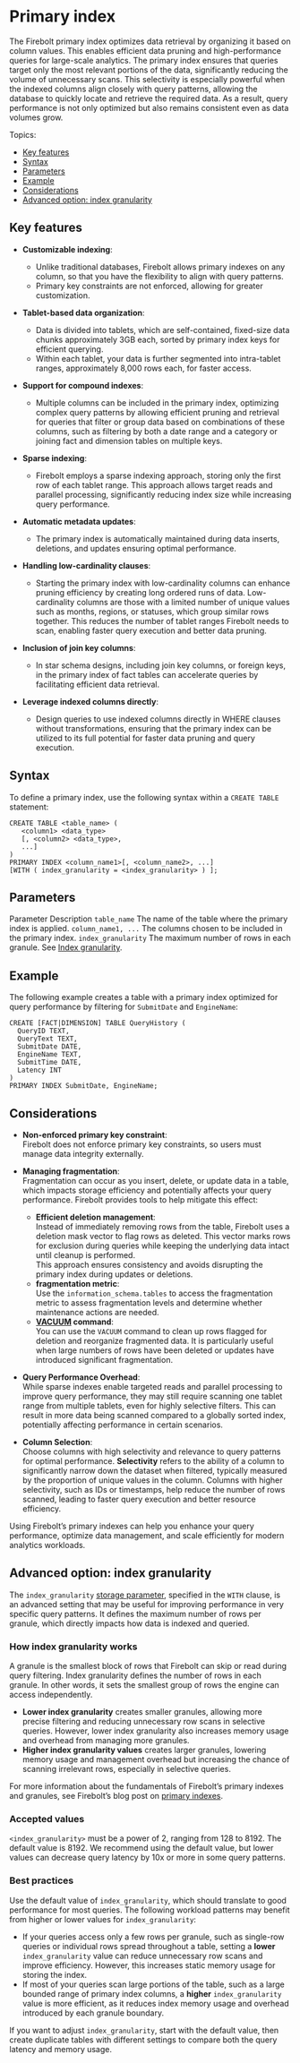 # [](#primary-index)Primary index

The Firebolt primary index optimizes data retrieval by organizing it based on column values. This enables efficient data pruning and high-performance queries for large-scale analytics. The primary index ensures that queries target only the most relevant portions of the data, significantly reducing the volume of unnecessary scans. This selectivity is especially powerful when the indexed columns align closely with query patterns, allowing the database to quickly locate and retrieve the required data. As a result, query performance is not only optimized but also remains consistent even as data volumes grow.

Topics:

- [Key features](#key-features)
- [Syntax](#syntax)
- [Parameters](#parameters)
- [Example](#example)
- [Considerations](#considerations)
- [Advanced option: index granularity](#advanced-option-index-granularity)

## [](#key-features)Key features

- **Customizable indexing**:
  
  - Unlike traditional databases, Firebolt allows primary indexes on any column, so that you have the flexibility to align with query patterns.
  - Primary key constraints are not enforced, allowing for greater customization.
- **Tablet-based data organization**:
  
  - Data is divided into tablets, which are self-contained, fixed-size data chunks approximately 3GB each, sorted by primary index keys for efficient querying.
  - Within each tablet, your data is further segmented into intra-tablet ranges, approximately 8,000 rows each, for faster access.
- **Support for compound indexes**:
  
  - Multiple columns can be included in the primary index, optimizing complex query patterns by allowing efficient pruning and retrieval for queries that filter or group data based on combinations of these columns, such as filtering by both a date range and a category or joining fact and dimension tables on multiple keys.
- **Sparse indexing**:
  
  - Firebolt employs a sparse indexing approach, storing only the first row of each tablet range. This approach allows target reads and parallel processing, significantly reducing index size while increasing query performance.
- **Automatic metadata updates**:
  
  - The primary index is automatically maintained during data inserts, deletions, and updates ensuring optimal performance.
- **Handling low-cardinality clauses**:
  
  - Starting the primary index with low-cardinality columns can enhance pruning efficiency by creating long ordered runs of data. Low-cardinality columns are those with a limited number of unique values such as months, regions, or statuses, which group similar rows together. This reduces the number of tablet ranges Firebolt needs to scan, enabling faster query execution and better data pruning.
- **Inclusion of join key columns**:
  
  - In star schema designs, including join key columns, or foreign keys, in the primary index of fact tables can accelerate queries by facilitating efficient data retrieval.
- **Leverage indexed columns directly**:
  
  - Design queries to use indexed columns directly in WHERE clauses without transformations, ensuring that the primary index can be utilized to its full potential for faster data pruning and query execution.

## [](#syntax)Syntax

To define a primary index, use the following syntax within a `CREATE TABLE` statement:

```
CREATE TABLE <table_name> (
   <column1> <data_type>
   [, <column2> <data_type>,
   ...]
)
PRIMARY INDEX <column_name1>[, <column_name2>, ...]
[WITH ( index_granularity = <index_granularity> ) ];
```

## [](#parameters)Parameters

Parameter Description `table_name` The name of the table where the primary index is applied. `column_name1, ...` The columns chosen to be included in the primary index. `index_granularity` The maximum number of rows in each granule. See [Index granularity](#advanced-option-index-granularity).

## [](#example)Example

The following example creates a table with a primary index optimized for query performance by filtering for `SubmitDate` and `EngineName`:

```
CREATE [FACT|DIMENSION] TABLE QueryHistory (
  QueryID TEXT,
  QueryText TEXT,
  SubmitDate DATE,
  EngineName TEXT,
  SubmitTime DATE,
  Latency INT
)
PRIMARY INDEX SubmitDate, EngineName;
```

## [](#considerations)Considerations

- **Non-enforced primary key constraint**:  
  Firebolt does not enforce primary key constraints, so users must manage data integrity externally.
- **Managing fragmentation**:  
  Fragmentation can occur as you insert, delete, or update data in a table, which impacts storage efficiency and potentially affects your query performance. Firebolt provides tools to help mitigate this effect:
  
  - **Efficient deletion management**:  
    Instead of immediately removing rows from the table, Firebolt uses a deletion mask vector to flag rows as deleted. This vector marks rows for exclusion during queries while keeping the underlying data intact until cleanup is performed.  
    This approach ensures consistency and avoids disrupting the primary index during updates or deletions.
  - **fragmentation metric**:  
    Use the `information_schema.tables` to access the fragmentation metric to assess fragmentation levels and determine whether maintenance actions are needed.
  - **[VACUUM](/sql_reference/commands/data-management/vacuum.html) command**:  
    You can use the `VACUUM` command to clean up rows flagged for deletion and reorganize fragmented data. It is particularly useful when large numbers of rows have been deleted or updates have introduced significant fragmentation.
- **Query Performance Overhead**:  
  While sparse indexes enable targeted reads and parallel processing to improve query performance, they may still require scanning one tablet range from multiple tablets, even for highly selective filters. This can result in more data being scanned compared to a globally sorted index, potentially affecting performance in certain scenarios.
- **Column Selection**:  
  Choose columns with high selectivity and relevance to query patterns for optimal performance. **Selectivity** refers to the ability of a column to significantly narrow down the dataset when filtered, typically measured by the proportion of unique values in the column. Columns with higher selectivity, such as IDs or timestamps, help reduce the number of rows scanned, leading to faster query execution and better resource efficiency.

Using Firebolt’s primary indexes can help you enhance your query performance, optimize data management, and scale efficiently for modern analytics workloads.

## [](#advanced-option-index-granularity)Advanced option: index granularity

The `index_granularity` [storage parameter](/sql_reference/commands/data-definition/create-fact-dimension-table.html#storage-parameters), specified in the `WITH` clause, is an advanced setting that may be useful for improving performance in very specific query patterns. It defines the maximum number of rows per granule, which directly impacts how data is indexed and queried.

### [](#how-index-granularity-works)How index granularity works

A granule is the smallest block of rows that Firebolt can skip or read during query filtering. Index granularity defines the number of rows in each granule. In other words, it sets the smallest group of rows the engine can access independently.

- **Lower index granularity** creates smaller granules, allowing more precise filtering and reducing unnecessary row scans in selective queries. However, lower index granularity also increases memory usage and overhead from managing more granules.
- **Higher index granularity values** creates larger granules, lowering memory usage and management overhead but increasing the chance of scanning irrelevant rows, especially in selective queries.

For more information about the fundamentals of Firebolt’s primary indexes and granules, see Firebolt’s blog post on [primary indexes](https://www.firebolt.io/blog/primary-indexes-in-firebolt-a-comprehensive-guide-to-understanding-managing-and-selecting).

### [](#accepted-values)Accepted values

`<index_granularity>` must be a power of 2, ranging from 128 to 8192. The default value is 8192. We recommend using the default value, but lower values can decrease query latency by 10x or more in some query patterns.

### [](#best-practices)Best practices

Use the default value of `index_granularity`, which should translate to good performance for most queries. The following workload patterns may benefit from higher or lower values for `index_granularity`:

- If your queries access only a few rows per granule, such as single-row queries or individual rows spread throughout a table, setting a **lower** `index_granularity` value can reduce unnecessary row scans and improve efficiency. However, this increases static memory usage for storing the index.
- If most of your queries scan large portions of the table, such as a large bounded range of primary index columns, a **higher** `index_granularity` value is more efficient, as it reduces index memory usage and overhead introduced by each granule boundary.

If you want to adjust `index_granularity`, start with the default value, then create duplicate tables with different settings to compare both the query latency and memory usage.